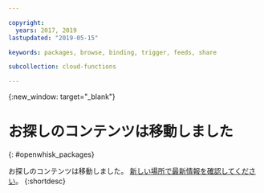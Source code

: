 ```yaml
---

copyright:
  years: 2017, 2019
lastupdated: "2019-05-15"

keywords: packages, browse, binding, trigger, feeds, share

subcollection: cloud-functions

---
```



{:new_window: target="_blank"}
# お探しのコンテンツは移動しました
{: #openwhisk_packages}

お探しのコンテンツは移動しました。 [新しい場所で最新情報を確認してください](/docs/openwhisk?topic=cloud-functions-actions#actions_pkgs)。
{:shortdesc}
